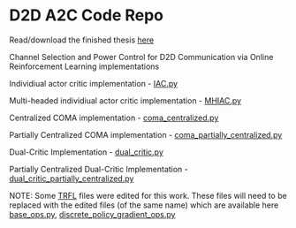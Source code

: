# D2D A2C Code Repo

Read/download the finished thesis [here](https://github.com/Dronie/D2D_A2C/blob/master/thesis.pdf)

Channel Selection and Power Control for D2D Communication via Online Reinforcement Learning implementations

Individiual actor critic implementation - [IAC.py](https://github.com/Dronie/D2D_A2C/blob/master/IAC.py)

Multi-headed individiual actor critic implementation - [MHIAC.py](https://github.com/Dronie/D2D_A2C/blob/master/MHIAC.py)

Centralized COMA implementation - [coma_centralized.py](https://github.com/Dronie/D2D_A2C/blob/master/coma_centralized.py)

Partially Centralized COMA implementation - [coma_partially_centralized.py](https://github.com/Dronie/D2D_A2C/blob/master/coma_partially_centralized.py)

Dual-Critic Implementation - [dual_critic.py](https://github.com/Dronie/D2D_A2C/blob/master/dual_critic.py)

Partially Centralized Dual-Critic Implementation - [dual_critic_partially_centralized.py](https://github.com/Dronie/D2D_A2C/blob/master/dual_critic_partially_centralized.py)


NOTE: Some [TRFL](https://github.com/deepmind/trfl) files were edited for this work. These files will need to be replaced with the edited files (of the same name) which are available here [base_ops.py](https://github.com/Dronie/D2D_A2C/blob/master/base_ops.py), [discrete_policy_gradient_ops.py](https://github.com/Dronie/D2D_A2C/blob/master/discrete_policy_gradient_ops.py)
